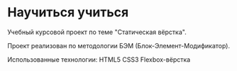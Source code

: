 # Научиться учиться

Учебный курсовой проект по теме "Статическая вёрстка".

Проект реализован по методологии БЭМ (Блок-Элемент-Модификатор).

Использованные технологии:
HTML5
CSS3
Flexbox-вёрстка
